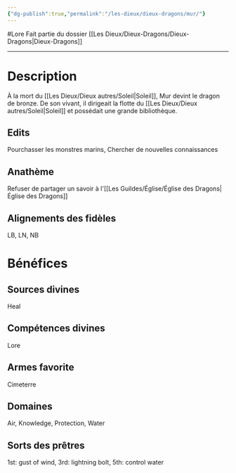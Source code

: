 ```yaml
---
{"dg-publish":true,"permalink":"/les-dieux/dieux-dragons/mur/"}
---
```


#Lore
Fait partie du dossier [[Les Dieux/Dieux-Dragons/Dieux-Dragons\|Dieux-Dragons]]

-------

# Description

À la mort du [[Les Dieux/Dieux autres/Soleil\|Soleil]], Mur devint le dragon de bronze. De son vivant, il dirigeait la flotte du [[Les Dieux/Dieux autres/Soleil\|Soleil]] et possédait une grande bibliothèque.
## Edits
Pourchasser les monstres marins, Chercher de nouvelles connaissances
## Anathème
Refuser de partager un savoir à l'[[Les Guildes/Église/Église des Dragons\|Église des Dragons]]
## Alignements des fidèles
LB, LN, NB
# Bénéfices
## Sources divines
Heal
## Compétences divines
Lore
## Armes favorite
Cimeterre 
## Domaines
Air, Knowledge, Protection, Water
## Sorts des prêtres
1st: gust of wind, 3rd: lightning bolt, 5th: control water